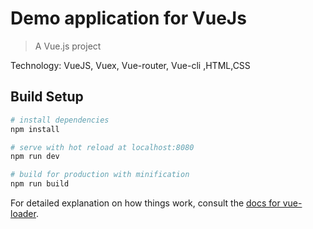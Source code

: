 # Demo application for VueJs

> A Vue.js project

Technology: VueJS, Vuex, Vue-router, Vue-cli ,HTML,CSS 

## Build Setup

``` bash
# install dependencies
npm install

# serve with hot reload at localhost:8080
npm run dev

# build for production with minification
npm run build
```

For detailed explanation on how things work, consult the [docs for vue-loader](http://vuejs.github.io/vue-loader).
